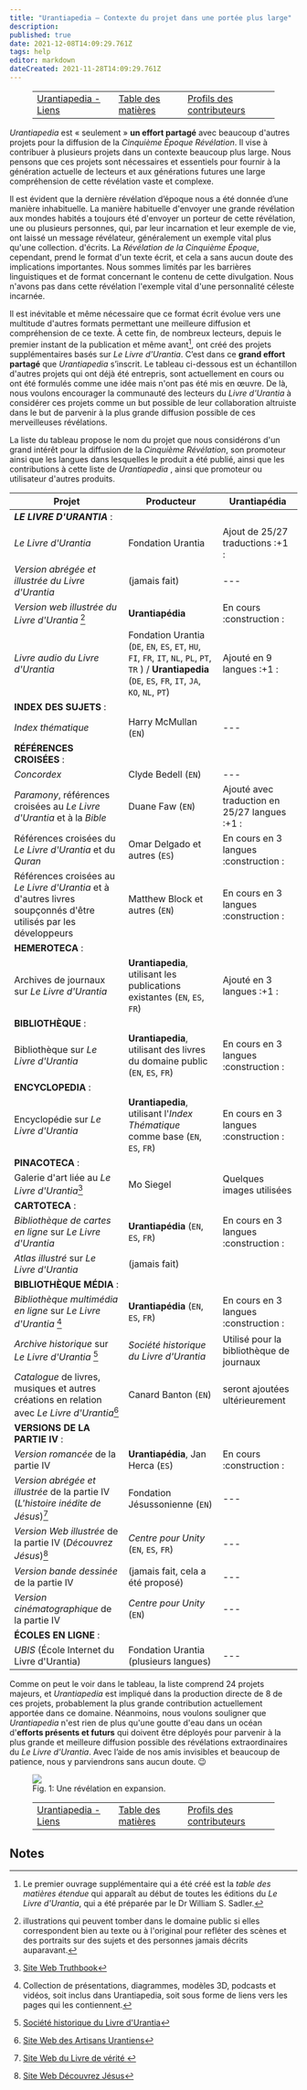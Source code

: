 ```yaml
---
title: "Urantiapedia — Contexte du projet dans une portée plus large"
description: 
published: true
date: 2021-12-08T14:09:29.761Z
tags: help
editor: markdown
dateCreated: 2021-11-28T14:09:29.761Z
---
```


<figure class="table chapter-navigator">
  <table>
    <tbody>
      <tr>
        <td><a href="/fr/help/links">Urantiapedia - Liens</a></td>
        <td><a href="/fr/help">Table des matières</a></td>
        <td><a href="/fr/help/roles">Profils des contributeurs</a></td>
      </tr>
    </tbody>
  </table>
</figure>

_Urantiapedia_ est « seulement » **un effort partagé** avec beaucoup d'autres projets pour la diffusion de la _Cinquième Époque Révélation_. Il vise à contribuer à plusieurs projets dans un contexte beaucoup plus large. Nous pensons que ces projets sont nécessaires et essentiels pour fournir à la génération actuelle de lecteurs et aux générations futures une large compréhension de cette révélation vaste et complexe. 

Il est évident que la dernière révélation d’époque nous a été donnée d’une manière inhabituelle. La manière habituelle d'envoyer une grande révélation aux mondes habités a toujours été d'envoyer un porteur de cette révélation, une ou plusieurs personnes, qui, par leur incarnation et leur exemple de vie, ont laissé un message révélateur, généralement un exemple vital plus qu'une collection. d'écrits. La _Révélation de la Cinquième Époque_, cependant, prend le format d'un texte écrit, et cela a sans aucun doute des implications importantes. Nous sommes limités par les barrières linguistiques et de format concernant le contenu de cette divulgation. Nous n'avons pas dans cette révélation l'exemple vital d'une personnalité céleste incarnée. 

Il est inévitable et même nécessaire que ce format écrit évolue vers une multitude d'autres formats permettant une meilleure diffusion et compréhension de ce texte. À cette fin, de nombreux lecteurs, depuis le premier instant de la publication et même avant[^1], ont créé des projets supplémentaires basés sur _Le Livre d'Urantia_. C’est dans ce **grand effort partagé** que _Urantiapedia_ s’inscrit. Le tableau ci-dessous est un échantillon d'autres projets qui ont déjà été entrepris, sont actuellement en cours ou ont été formulés comme une idée mais n'ont pas été mis en œuvre. De là, nous voulons encourager la communauté des lecteurs du _Livre d'Urantia_ à considérer ces projets comme un but possible de leur collaboration altruiste dans le but de parvenir à la plus grande diffusion possible de ces merveilleuses révélations.

La liste du tableau propose le nom du projet que nous considérons d'un grand intérêt pour la diffusion de la _Cinquième Révélation_, son promoteur ainsi que les langues dans lesquelles le produit a été publié, ainsi que les contributions à cette liste de _Urantiapedia_ , ainsi que promoteur ou utilisateur d'autres produits. 

Projet | Producteur | Urantiapédia 
--- | --- | --- 
**_LE LIVRE D'URANTIA_** : | &nbsp; | &nbsp; 
_Le Livre d'Urantia_ | Fondation Urantia | Ajout de 25/27 traductions :+1 : 
_Version abrégée et illustrée du Livre d'Urantia_ | (jamais fait) | --- 
_Version web illustrée du Livre d'Urantia_ [^2] | **Urantiapédia** | En cours :construction : 
_Livre audio du Livre d'Urantia_ | Fondation Urantia (`DE`, `EN`, `ES`, `ET`, `HU`, `FI`, `FR`, `IT`, `NL`, `PL`, `PT`, `TR` ) / **Urantiapedia** (`DE`, `ES`, `FR`, `IT`, `JA`, `KO`, `NL`, `PT`) | Ajouté en 9 langues :+1 : 
**INDEX DES SUJETS** : | &nbsp; | &nbsp; 
_Index thématique_ | Harry McMullan (`EN`) | --- 
**RÉFÉRENCES CROISÉES** : | &nbsp; | &nbsp; 
_Concordex_ | Clyde Bedell (`EN`) | --- 
_Paramony_, références croisées au _Le Livre d'Urantia_ et à la _Bible_ | Duane Faw (`EN`) | Ajouté avec traduction en 25/27 langues :+1 : 
Références croisées du _Le Livre d'Urantia_ et du _Quran_ | Omar Delgado et autres (`ES`) | En cours en 3 langues :construction : 
Références croisées au _Le Livre d'Urantia_ et à d'autres livres soupçonnés d'être utilisés par les développeurs | Matthew Block et autres (`EN`) | En cours en 3 langues :construction : 
**HEMEROTECA** : | &nbsp; | &nbsp; 
Archives de journaux sur _Le Livre d'Urantia_ | **Urantiapedia**, utilisant les publications existantes (`EN`, `ES`, `FR`) | Ajouté en 3 langues :+1 : 
**BIBLIOTHÈQUE** : | &nbsp; | &nbsp; 
Bibliothèque sur _Le Livre d'Urantia_ | **Urantiapedia**, utilisant des livres du domaine public (`EN`, `ES`, `FR`) | En cours en 3 langues :construction : 
**ENCYCLOPEDIA** : | &nbsp; | &nbsp; 
Encyclopédie sur _Le Livre d'Urantia_ | **Urantiapedia**, utilisant l'_Index Thématique_ comme base (`EN`, `ES`, `FR`) | En cours en 3 langues :construction : 
**PINACOTECA** : | &nbsp; | &nbsp; 
Galerie d'art liée au _Le Livre d'Urantia_[^3] | Mo Siegel | Quelques images utilisées 
**CARTOTECA** : | &nbsp; | &nbsp; 
_Bibliothèque de cartes en ligne_ sur _Le Livre d'Urantia_ | **Urantiapédia** (`EN`, `ES`, `FR`) | En cours en 3 langues :construction : 
_Atlas illustré_ sur _Le Livre d'Urantia_ | (jamais fait) | 
**BIBLIOTHÈQUE MÉDIA** : | &nbsp; | &nbsp; 
_Bibliothèque multimédia en ligne_ sur _Le Livre d'Urantia_ [^4] | **Urantiapédia** (`EN`, `ES`, `FR`) | En cours en 3 langues :construction : 
_Archive historique_ sur _Le Livre d'Urantia_ [^5] | _Société historique du Livre d'Urantia_ | Utilisé pour la bibliothèque de journaux
_Catalogue_ de livres, musiques et autres créations en relation avec _Le Livre d'Urantia_[^6] | Canard Banton (`EN`) | seront ajoutées ultérieurement
**VERSIONS DE LA PARTIE IV** : | &nbsp; | &nbsp; 
_Version romancée_ de la partie IV | **Urantiapédia**, Jan Herca (`ES`) | En cours :construction : 
_Version abrégée et illustrée_ de la partie IV (_L'histoire inédite de Jésus_)[^7] | Fondation Jésussonienne (`EN`) | --- 
_Version Web illustrée_ de la partie IV (_Découvrez Jésus_)[^8] | _Centre pour Unity_ (`EN`, `ES`, `FR`) | --- 
_Version bande dessinée_ de la partie IV | (jamais fait, cela a été proposé) | --- 
_Version cinématographique_ de la partie IV | _Centre pour Unity_ (`EN`) | --- 
**ÉCOLES EN LIGNE** : | &nbsp; | &nbsp; 
_UBIS_ (École Internet du Livre d'Urantia) | Fondation Urantia (plusieurs langues) | --- 

Comme on peut le voir dans le tableau, la liste comprend 24 projets majeurs, et _Urantiapedia_ est impliqué dans la production directe de 8 de ces projets, probablement la plus grande contribution actuellement apportée dans ce domaine. Néanmoins, nous voulons souligner que _Urantiapedia_ n'est rien de plus qu'une goutte d'eau dans un océan d'**efforts présents et futurs** qui doivent être déployés pour parvenir à la plus grande et meilleure diffusion possible des révélations extraordinaires du _Le Livre d'Urantia_. Avec l’aide de nos amis invisibles et beaucoup de patience, nous y parviendrons sans aucun doute. :wink:

<figure id="Figure_1" class="image urantiapedia">
<img src="/image/help/Projects_fr.svg">
<figcaption>Fig. 1: Une révélation en expansion.</figcaption>
</figure>


<figure class="table chapter-navigator">
  <table>
    <tbody>
      <tr>
        <td><a href="/fr/help/links">Urantiapedia - Liens</a></td>
        <td><a href="/fr/help">Table des matières</a></td>
        <td><a href="/fr/help/roles">Profils des contributeurs</a></td>
      </tr>
    </tbody>
  </table>
</figure>

## Notes

[^1]: Le premier ouvrage supplémentaire qui a été créé est la _table des matières étendue_ qui apparaît au début de toutes les éditions du _Le Livre d'Urantia_, qui a été préparée par le Dr William S. Sadler. 

[^2]: illustrations qui peuvent tomber dans le domaine public si elles correspondent bien au texte ou à l'original pour refléter des scènes et des portraits sur des sujets et des personnes jamais décrits auparavant. 

[^3]: [Site Web Truthbook](https://truthbook.com/truthbook-galleries/) 

[^4]: Collection de présentations, diagrammes, modèles 3D, podcasts et vidéos, soit inclus dans Urantiapedia, soit sous forme de liens vers les pages qui les contiennent. 

[^5]: [Société historique du Livre d'Urantia](https://ubhistory.org/) 

[^6]: [Site Web des Artisans Urantiens](https://urantiaartisans.com/) 

[^7]: [Site Web du Livre de vérité ](https://truthbook.com/untold-story-of-jesus/) 

[^8]: [Site Web Découvrez Jésus](https://discoverjesus.com/)